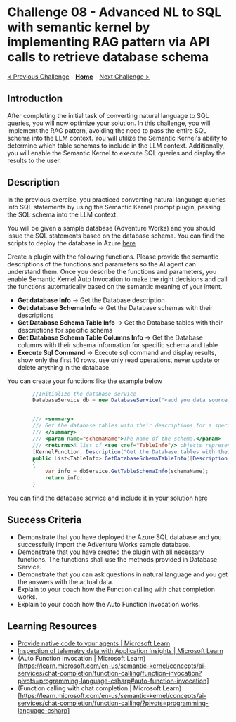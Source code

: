 # Challenge 08 - Advanced NL to SQL with semantic kernel by implementing RAG pattern via API calls to retrieve database schema

 [< Previous Challenge](./Challenge-07.md) - **[Home](../README.md)** - [Next Challenge >](./Challenge-09.md)
 
## Introduction
After completing the initial task of converting natural language to SQL queries, you will now optimize your solution. In this challenge, you will implement the RAG pattern, avoiding the need to pass the entire SQL schema into the LLM context. You will utilize the Semantic Kernel's ability to determine which table schemas to include in the LLM context. Additionally, you will enable the Semantic Kernel to execute SQL queries and display the results to the user.

## Description
In the previous exercise, you practiced converting natural language queries into SQL statements by using the Semantic Kernel prompt plugin, passing the SQL schema into the LLM context.

You will be given a sample database (Adventure Works) and you should issue the SQL statements based on the database schema. You can find the scripts to deploy the database in Azure [here](./Resources/Challenge-08/deploy-sql.azcli)

Create a plugin with the following functions. Please provide the semantic descriptions of the functions and parameters so the AI agent can understand them. Once you describe the functions and parameters, you enable Semantic Kernel Auto Invocation to make the right decisions and call the functions automatically based on the semantic meaning of your intent.
- **Get database Info** -> Get the Database description
- **Get database Schema Info** -> Get the Database schemas with their descriptions
- **Get Database Schema Table Info** -> Get the Database tables with their descriptions for specific schema
- **Get Database Schema Table Columns Info** -> Get the Database columns with their schema information for specific schema and table
- **Execute Sql Command** -> Execute sql command and display results, show only the first 10 rows, use only read operations, never update or delete anything in the database

You can create your functions like the example below

```csharp
        //Initialize the database service
        DatabaseService db = new DatabaseService("<add you data source, i.e nl-to-sql.database.windows.net>", "<SQL user name>", "<SQL password>", "<database Name>");


        /// <summary>
        /// Get the database tables with their descriptions for a specific schema.
        /// </summary>
        /// <param name="schemaName">The name of the schema.</param>
        /// <returns>A list of <see cref="TableInfo"/> objects representing the database table information.</returns>
        [KernelFunction, Description("Get the Database tables with their descriptions for specific schema")]
        public List<TableInfo> GetDatabaseSchemaTableInfo([Description("The schema name")] string schemaName)
        {
            var info = dbService.GetTableSchemaInfo(schemaName);
            return info;
        }
```
You can find the database service and include it in your solution [here](./Resources/Challenge-08/DatabaseService.cs)

## Success Criteria
- Demonstrate that you have deployed the Azure SQL database and you successfully import the Adventure Works sample database.
- Demonstrate that you have created the plugin with all necessary functions. The functions shall use the methods provided in Database Service.
- Demonstrate that you can ask questions in natural language and you get the answers with the actual data.
- Explain to your coach how the Function calling with chat completion works.
- Explain to your coach how the Auto Function Invocation works.

## Learning Resources
- [Provide native code to your agents | Microsoft Learn](https://learn.microsoft.com/en-us/semantic-kernel/concepts/plugins/adding-native-plugins?pivots=programming-language-csharp)
- [Inspection of telemetry data with Application Insights | Microsoft Learn](https://learn.microsoft.com/en-us/semantic-kernel/concepts/enterprise-readiness/observability/telemetry-with-app-insights?tabs=Powershell&pivots=programming-language-csharp)
- (Auto Function Invocation | Microsoft Learn)[https://learn.microsoft.com/en-us/semantic-kernel/concepts/ai-services/chat-completion/function-calling/function-invocation?pivots=programming-language-csharp#auto-function-invocation]
- (Function calling with chat completion | Microsoft Learn)[https://learn.microsoft.com/en-us/semantic-kernel/concepts/ai-services/chat-completion/function-calling/?pivots=programming-language-csharp]